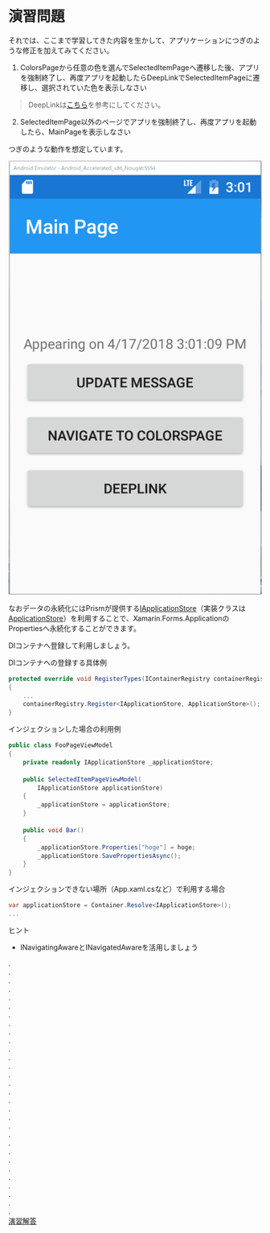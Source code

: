 # 演習問題

それでは、ここまで学習してきた内容を生かして、アプリケーションにつぎのような修正を加えてみてください。

1. ColorsPageから任意の色を選んでSelectedItemPageへ遷移した後、アプリを強制終了し、再度アプリを起動したらDeepLinkでSelectedItemPageに遷移し、選択されていた色を表示しなさい  
> DeepLinkは[こちら](08-01-DeepLinkを利用する.md)を参考にしてください。	
2. SelectedItemPage以外のページでアプリを強制終了し、再度アプリを起動したら、MainPageを表示しなさい

つぎのような動作を想定しています。

![](assets/08-01.gif)

なおデータの永続化にはPrismが提供する[IApplicationStore](https://github.com/PrismLibrary/Prism/blob/master/Source/Xamarin/Prism.Forms/AppModel/IApplicationStore.cs)（実装クラスは[ApplicationStore](https://github.com/PrismLibrary/Prism/blob/master/Source/Xamarin/Prism.Forms/AppModel/ApplicationStore.cs)）を利用することで、Xamarin.Forms.ApplicationのPropertiesへ永続化することができます。

DIコンテナへ登録して利用しましょう。

DIコンテナへの登録する具体例
```cs
protected override void RegisterTypes(IContainerRegistry containerRegistry)
{
    ...
    containerRegistry.Register<IApplicationStore, ApplicationStore>();
}
```

インジェクションした場合の利用例
```cs
public class FooPageViewModel
{
    private readonly IApplicationStore _applicationStore;

    public SelectedItemPageViewModel(
        IApplicationStore applicationStore)
    {
        _applicationStore = applicationStore;
    }

    public void Bar()
    {
        _applicationStore.Properties["hoge"] = hoge;
        _applicationStore.SavePropertiesAsync();
    }
}
```

インジェクションできない場所（App.xaml.csなど）で利用する場合
```cs
var applicationStore = Container.Resolve<IApplicationStore>();
...
```

ヒント

* INavigatingAwareとINavigatedAwareを活用しましょう

.  
.  
.  
.  
.  
.  
.  
.  
.  
.  
.  
.  
.  
.  
.  
.  
.  
.  
.  
.  
.  
.  
.  
.  
.  
.  
.  
.  
.  
.  
[演習解答](99.演習解答.md)